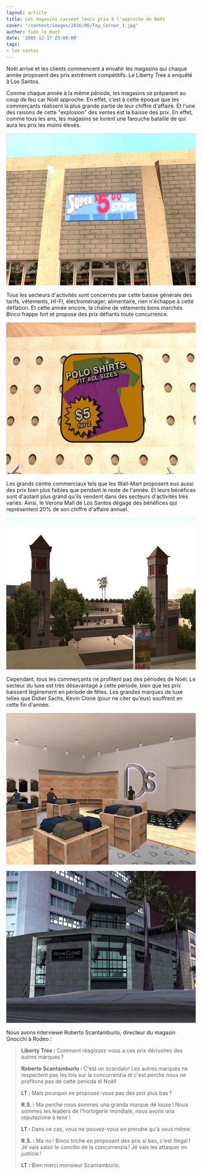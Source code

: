 ```yaml
---
layout: article
title: Les magasins cassent leurs prix à l'approche de Noël
cover: "/content/images/2016/06/Toy_Corner_1.jpg"
author: fido_le_muet
date: '2005-12-17 23:00:00'
tags:
- los-santos
---
```


Noël arrive et les clients commencent à envahir les magasins qui chaque année proposent des prix extrêment compétitifs. Le Liberty Tree a enquêté à Los Santos.

Comme chaque année à la même période, les magasins se préparent au coup de feu car Noël approche. En effet, c'est à cette époque que les commerçants réalisent la plus grande partie de leur chiffre d'affaire. Et l'une des raisons de cette "explosion" des ventes est la baisse des prix. En effet, comme tous les ans, les magasins se livrent une farouche bataille de qui aura les prix les moins élevés.

![](  /content/images/2005/01/Pub_Prix_1.jpg)

Tous les secteurs d'activités sont concernés par cette baisse générale des tarifs, vêtements, HI-FI, électroménager, alimentaire, rien n'échappe à cette déflation. Et cette année encore, la chaîne de vêtements bons marchés Binco frappe fort et propose des prix défiants toute concurrence.

![](  /content/images/2005/01/Prix_Binco_1.jpg)

Les grands centre commerciaux tels que les Wall-Mart proposent eux aussi des prix bien plus faibles que pendant le reste de l'année. Et leurs bénéfices sont d'autant plus grand qu'ils vendent dans des secteurs d'activités très variés. Ainsi, le Verona Mall de Los Santos dégage des bénéfices qui représentent 20% de son chiffre d'affaire annuel.

![](  /content/images/2005/01/Verona_Mall.jpg)

Cependant, tous les commerçants ne profitent pas des périodes de Noël. Le secteur du luxe est très désavantagé à cette période, bien que les prix baissent légèrement en période de fêtes. Les grandes marques de luxe telles que Didier Sachs, Kevin Clone (pour ne citer qu'eux) souffrent en cette fin d'année.

![](  /content/images/2005/01/Didier_Sachs_1.jpg)

![](  /content/images/2005/01/Kevin_Clone_1.jpg)

Nous avons interviewé Roberto Scantamburlo, directeur du magasin Gnocchi à Rodeo :

> **Liberty Tree :** Comment réagissez-vous a ces prix dérisoires des autres marques ?
> 
> **Roberto Scantamburlo :** C'est un scandalo! Les autres marqués ne respectent pas les lois sur la concurrenzia et c'est perche nous ne profitons pas de cette perioda di Noël!
> 
> **LT :** Mais pourquoi ne proposez-vous pas des prix plus bas ?
> 
> **R.S. :** Ma perche nous sommes una granda marque dé louxe ! Nous sommes les leaders de l'horlogerie mondiale, nous avons una reputazione à tenir !
> 
> **LT :** Dans ce cas, vous ne pouvez-vous en prendre qu'à vous même.
> 
> **R.S. :** Ma no ! Binco triche en proposant des prix si bas, c'est illégal ! Jé vais saisir le concilio de la concurrenzia ! Jé vais les attaquer en justicia !
> 
> **LT :** Bien merci monsieur Scantamburlo.

<!--kg-card-end: markdown-->

